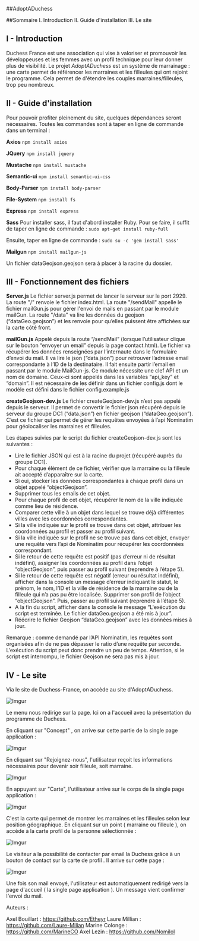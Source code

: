 
#\#AdoptADuchess

##Sommaire
I. Introduction
II. Guide d'installation
III. Le site

## I - Introduction

Duchess France est une association qui vise à valoriser et promouvoir les développeuses et les femmes avec un profil technique pour leur donner plus de visibilité.
Le projet *AdoptADuchess* est un système de marrainage : une carte permet de référencer les marraines et les filleules qui ont rejoint le programme. Cela permet de d'étendre les couples marraines/filleules, trop peu nombreux.

## II - Guide d'installation

Pour pouvoir profiter pleinement du site, quelques dépendances seront nécessaires. Toutes les commandes sont à taper en ligne de commande dans un terminal  : 

**Axios**
`npm install axios`

**JQuery**
`npm install jquery`

**Mustache**
`npm install mustache`

**Semantic-ui**
`npm install semantic-ui-css`

**Body-Parser**
`npm install body-parser`

**File-System**
`npm install fs`

**Express**
`npm install express`

**Sass**
Pour installer sass, il faut d'abord installer Ruby. Pour se faire, il suffit de taper en ligne de commande : 
`sudo apt-get install ruby-full`

Ensuite, taper en ligne de commande : 
`sudo su -c 'gem install sass'`

**Mailgun**
`npm install mailgun-js`

Un fichier dataGeojson.geojson sera à placer à la racine du dossier.

## III - Fonctionnement des fichiers

**Server.js**
Le fichier server.js permet de lancer le serveur sur le port 2929.
La route "/" renvoie le fichier index.html.
La route "/sendMail" appelle le fichier mailGun.js pour gérer l'envoi de mails en passant par le module mailGun.
La route "/data" va lire les données du geojson (“dataGeo.geojson”) et les renvoie pour qu’elles puissent être affichées sur la carte côté front.

**mailGun.js**
Appelé depuis la route “/sendMail” (lorsque l’utilisateur clique sur le bouton “envoyer un email” depuis la page contact.html). Le fichier va récupérer les données renseignées par l’internaute dans le formulaire d’envoi du mail. Il va lire le json (“data.json”) pour retrouver l’adresse email correspondante à l’ID de la destinataire. Il fait ensuite partir l’email en passant par le module MailGun-js. Ce module nécessite une clef API et un nom de domaine. Ceux-ci sont appelés dans les variables “api_key” et “domain”. Il est nécessaire de les définir dans un fichier config.js dont le modèle est défini dans le fichier config.example.js

**createGeojson-dev.js**
Le fichier createGeojson-dev.js n’est pas appelé depuis le serveur. Il permet de convertir le fichier json récupéré depuis le serveur du groupe DC1 (“data.json”) en fichier geojson (“dataGeo.geojson”). C’est ce fichier qui permet de gérer les requêtes envoyées à l’api Nominatim pour géolocaliser les marraines et filleules.

Les étapes suivies par le script du fichier createGeojson-dev.js sont les suivantes :
+ Lire le fichier JSON qui est à la racine du projet (récupéré auprès du groupe DC1).
+ Pour chaque élément de ce fichier, vérifier que la marraine ou la filleule ait accepté d’apparaître sur la carte. 
+ Si oui, stocker les données correspondantes à chaque profil dans un objet appelé “objectGeojson”.
+ Supprimer tous les emails de cet objet.
+ Pour chaque profil de cet objet, récupérer le nom de la ville indiquée comme lieu de résidence.
+ Comparer cette ville à un objet dans lequel se trouve déjà différentes villes avec les coordonnées correspondantes.
+ Si la ville indiquée sur le profil se trouve dans cet objet, attribuer les coordonnées au profil et passer au profil suivant.
+ Si la ville indiquée sur le profil ne se trouve pas dans cet objet, envoyer une requête vers l’api de Nominatim pour récupérer les coordonnées correspondant.
+ Si le retour de cette requête est positif (pas d’erreur ni de résultat indéfini), assigner les coordonnées au profil dans l’objet “objectGeojson”, puis passer au profil suivant (reprendre à l’étape 5).
+ Si le retour de cette requête est négatif (erreur ou résultat indéfini), afficher dans la console un message d’erreur indiquant le statut, le prénom, le nom, l’ID et la ville de résidence de la marraine ou de la filleule qui n’a pas pu être localisée. Supprimer son profil de l’object “objectGeojson”. Puis, passer au profil suivant (reprendre à l’étape 5).
+ A la fin du script, afficher dans la console le message “L'exécution du script est terminée. Le fichier dataGeo.geojson a été mis à jour”.
+ Réécrire le fichier Geojson “dataGeo.geojson” avec les données mises à jour.

Remarque : comme demandé par l’API Nominatim, les requêtes sont organisées afin de ne pas dépasser le ratio d’une requête par seconde. L’exécution du script peut donc prendre un peu de temps. Attention, si le script est interrompu, le fichier Geojson ne sera pas mis à jour.

## IV - Le site 

Via le site de Duchess-France, on accède au site d'AdoptADuchess. 

![Imgur](http://i.imgur.com/zBNuf7u.png)

Le menu nous redirige sur la page. Ici on a l'accueil avec la présentation du programme de Duchess.

En cliquant sur "Concept" , on arrive sur cette partie de la single page application : 

![Imgur](http://i.imgur.com/07UWsQK.png)



En cliquant sur "Rejoignez-nous", l'utilisateur reçoit les informations nécessaires pour devenir soir filleule, soit marraine.

![Imgur](http://i.imgur.com/aHA5DmY.png)

En appuyant sur "Carte", l'utilisateur arrive sur le corps de la single page application : 

![Imgur](http://i.imgur.com/NFCR1yK.png)

C'est la carte qui permet de montrer les marraines et les filleules selon leur position géographique. En cliquant sur un point ( marraine ou filleule ), on accède à la carte profil de la personne sélectionnée : 

![Imgur](http://i.imgur.com/UWQgAjg.png)

Le visiteur a la possibilité de contacter par email la Duchess grâce à un bouton de contact sur la carte de profil . Il arrive sur cette page : 

![Imgur](http://i.imgur.com/PWwnF3V.png)


Une fois son mail envoyé, l'utilisateur est automatiquement redirigé vers la page d'accueil ( la single page application ). Un message vient confirmer l'envoi du mail.

Auteurs : 

Axel Bouillart : https://github.com/Etheyr
Laure Millian : https://github.com/Laure-Milian
Marine Colonge : https://github.com/MarineCO
Axel Lezin : https://github.com/Nomilol


